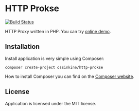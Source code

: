 HTTP Prokse
================

[![Build Status](https://travis-ci.org/ossinkine/http-prokse.svg?branch=master)](https://travis-ci.org/ossinkine/http-prokse)

HTTP Proxy written in PHP.
You can try [online demo](https://http-prokse.appspot.com/).

Installation
------------
Install application is very simple using Composer:

    composer create-project ossinkine/http-prokse
    
How to install Composer you can find on the [Composer website](https://getcomposer.org/doc/00-intro.md#installation-linux-unix-osx).

License
-------
Application is licensed under the MIT license.

